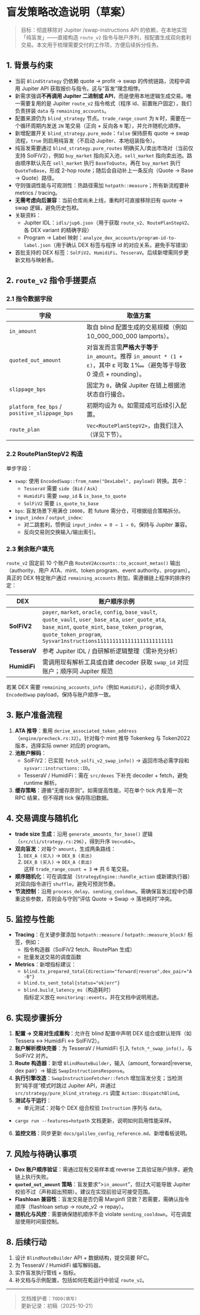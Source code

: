 # 盲发策略改造说明（草案）

> 目标：彻底移除对 Jupiter /swap-instructions API 的依赖，在本地实现「纯盲发」——直接构造 `route_v2` 指令与账户序列，按配置生成双向套利交易。本文用于梳理需要交付的工作项，方便后续拆分任务。

## 1. 背景与约束
- 当前 `BlindStrategy` 仍依赖 quote → profit → swap 的传统链路，流程中调用 Jupiter API 获取报价与指令。这与“盲发”理念相悖。
- 新需求强调**不再调用 Jupiter 二进制或 API**，而是使用本地逻辑生成交易。唯一需要复用的是 Jupiter `route_v2` 指令格式（程序 id、前置账户固定），我们负责拼装 `data` 与 `remaining_accounts`。
- 配置来源仍为 `blind_strategy` 节点。`trade_range_count` 为 `N` 时，需要在一个循环周期内发送 `2N` 笔交易（正向 + 反向各 `N` 笔），并允许随机化顺序。
- 新增配置开关 `blind_strategy.pure_mode`：`false` 保持原有 quote → swap 流程，`true` 则启用纯盲发（不启动 Jupiter、本地组装指令）。
- 纯盲发需要通过 `blind_strategy.pure_routes` 明确买入/卖出市场对（当前仅支持 SolFiV2），例如 `buy_market` 指向买入池，`sell_market` 指向卖出池。路由顺序默认先在 `sell_market` 执行 `BaseToQuote`，再在 `buy_market` 执行 `QuoteToBase`，形成 2-hop route；随后会自动补上一条反向（Quote → Base → Quote）路径。
- 守则强调性能与可观测性：热路径需加 `hotpath::measure`；所有新流程要补 metrics / tracing。
- **无需考虑向后兼容**：当前仓库尚未上线，重构时可直接移除旧有 quote → swap 逻辑，避免历史包袱。
- 关联资料：  
  - Jupiter IDL：`idls/jup6.json`（用于获取 `route_v2`、`RoutePlanStepV2`、各 DEX variant 的精确字段）  
  - Program → Label 映射：`analyze_dex_accounts/program-id-to-label.json`（用于确认 DEX 标签与程序 id 的对应关系，避免手写错误）
- 首批支持的 DEX 标签：`SolFiV2`、`HumidiFi`、`TesseraV`。后续新增需同步更新文档与映射表。

## 2. `route_v2` 指令手搓要点
### 2.1 指令数据字段
| 字段 | 取值方案 |
| --- | --- |
| `in_amount` | 取自 blind 配置生成的交易规模（例如 10_000_000_000 lamports）。 |
| `quoted_out_amount` | 对盲发而言需**严格大于等于** `in_amount`。推荐 `in_amount * (1 + ε)`，其中 ε 可取 1‱（避免等于导致 0 滑点 + rounding）。 |
| `slippage_bps` | 固定为 `0`，确保 Jupiter 在链上根据池状态自行撮合。 |
| `platform_fee_bps` / `positive_slippage_bps` | 初期均设为 `0`。如需提成可后续引入配置。 |
| `route_plan` | `Vec<RoutePlanStepV2>`，由我们注入（详见下节）。 |

### 2.2 RoutePlanStepV2 构造
单步字段：
- `swap`: 使用 `EncodedSwap::from_name("DexLabel", payload)` 转换。其中：  
  - `TesseraV` 需要 `side`（`Bid` / `Ask`）  
  - `HumidiFi` 需要 `swap_id` & `is_base_to_quote`  
  - `SolFiV2` 需要 `is_quote_to_base`
- `bps`: 盲发场景下用满仓 `10000`，若 future 需分仓，可根据组合策略拆分。
- `input_index` / `output_index`:  
  - 对二跳套利，惯例设 `input_index = 0 → 1 → 0`，保持与 Jupiter 兼容。
  - 反向交易则交换输入/输出索引。

### 2.3 剩余账户填充
`route_v2` 固定前 10 个账户由 `RouteV2Accounts::to_account_metas()` 输出（authority、用户 ATA、mint、token program、event authority、program）。
真正的 DEX 特定账户通过 `remaining_accounts` 附加，需遵循链上程序的排序约定：

| DEX | 账户顺序示例 |
| --- | --- |
| **SolFiV2** | `payer`, `market`, `oracle`, `config`, `base_vault`, `quote_vault`, `user_base_ata`, `user_quote_ata`, `base_mint`, `quote_mint`, `base_token_program`, `quote_token_program`, `Sysvar1nstructions1111111111111111111111111` |
| **TesseraV** | 参考 Jupiter IDL / 自研解析逻辑整理（需补充分析） |
| **HumidiFi** | 需调用现有解析工具或自建 decoder 获取 `swap_id` 对应账户；顺序同 Jupiter 规范 |

若某 DEX 需要 `remaining_accounts_info`（例如 `HumidiFi`），必须同步填入 `EncodedSwap` payload，保持与账户顺序一致。

## 3. 账户准备流程
1. **ATA 推导**：重用 `derive_associated_token_address`（`engine/precheck.rs:32`）。针对每个 mint 推导 Tokenkeg 与 Token2022 版本，选择实际 owner 对应的 program。  
2. **池账户解码**：  
   - SolFiV2：已实现 `fetch_solfi_v2_swap_info()` → 返回市场必需字段和 `sysvar::instructions::ID`。  
   - TesseraV / HumidiFi：需在 `src/dexes` 下补充 decoder + fetch，避免 runtime 解析。  
3. **缓存策略**：遵循“无缓存原则”。如需提高性能，可在单个 tick 内复用一次 RPC 结果，但不得跨 tick 保存陈旧数据。

## 4. 交易调度与随机化
- **trade size 生成**：沿用 `generate_amounts_for_base()` 逻辑（`src/cli/strategy.rs:296`），得到升序 `Vec<u64>`。  
- **双向盲发**：对每个 `amount`，生成两条路线：  
  1. `DEX_A (买入)` → `DEX_B (卖出)`  
  2. `DEX_B (买入)` → `DEX_A (卖出)`  
  这样 `trade_range_count = 3` ⇒ 共 6 笔交易。
- **顺序随机化**：可在调度层（`StrategyEngine::handle_action` 或新建执行器）对双向指令进行 `shuffle`，避免可预测节奏。
- **节流控制**：沿用 `process_delay`、`sending_cooldown`。需确保盲发过程中仍尊重这些参数，否则会与守则“评估 Quote → Swap → 落地耗时”冲突。

## 5. 监控与性能
- **Tracing**：在关键步骤添加 `hotpath::measure` / `hotpath::measure_block!` 标签，例如：  
  - 指令构造器（SolFiV2 fetch、RoutePlan 生成）  
  - 批量发送交易的调度函数  
- **Metrics**：新增指标建议：  
  - `blind.tx_prepared_total{direction="forward|reverse",dex_pair="A-B"}`  
  - `blind.tx_sent_total{status="ok|err"}`  
  - `blind.build_latency_ms`（构造耗时）  
  指标定义放在 `monitoring::events`，并在文档中说明用途。

## 6. 实现步骤拆分
1. **配置 → 交易对生成重构**：允许在 blind 配置中声明 DEX 组合或默认矩阵（如 Tessera ↔ HumidiFi ↔ SolFiV2）。  
2. **账户解析模块完善**：为 TesseraV / HumidiFi 引入 `fetch_*_swap_info()`，与 SolFiV2 对齐。  
3. **Route 构造器**：新增 `BlindRouteBuilder`，输入（amount, forward|reverse, dex pair）→ 输出 `SwapInstructionsResponse`。  
4. **执行引擎改造**：`SwapInstructionFetcher::fetch` 增加盲发分支；当检测到“纯手搓”模式时跳过 Jupiter API，并通过 `src/strategy/pure_blind_strategy.rs` 调度 `Action::DispatchBlind`。  
5. **测试与干运行**：  
   - 单元测试：对每个 DEX 组合校验 `Instruction` 序列与 `data`。  
  - `cargo run --features=hotpath` 文档更新，说明如何启用性能采样。  
6. **监控文档**：同步更新 `docs/galileo_config_reference.md`、新增看板说明。

## 7. 风险与待确认事项
- **Dex 账户顺序验证**：需通过现有交易样本或 reverse 工具验证账户排序，避免链上执行失败。  
- **`quoted_out_amount` 策略**：盲发要求“>`in_amount`”，但过大可能导致 Jupiter 校验不过（声称超出预期）。建议在实现前验证可接受范围。  
- **Flashloan 兼容性**：盲发交易是否仍需 Marginfi 贷款？若需要，需确认指令顺序（flashloan setup → route_v2 → repay）。  
- **随机化与风控**：需要确保随机顺序不会 violate `sending_cooldown`。可在调度层使用时间窗控制。

## 8. 后续行动
1. 设计 `BlindRouteBuilder` API + 数据结构，提交简要 RFC。  
2. 为 TesseraV / HumidiFi 编写解码器。  
3. 实作盲发执行管线 + 指标。  
4. 补文档与示例配置，包括如何在乾运行中验证 `route_v2`。

---

> 文档维护者：`TODO(填写)`  
> 更新记录：初稿（2025-10-21）
